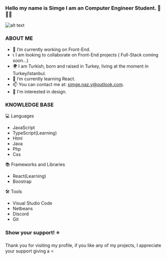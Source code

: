 ### Hello my name is Simge I am an Computer Engineer Student. 👋👩‍🎓
![alt text](https://fullscale.io/wp-content/uploads/2022/04/front-end-tools.png)
### ABOUT ME 
- 🔭 I’m currently working on Front-End.
- 📞 I am looking to collaborate on Front-End projects ( Full-Stack coming soon...)
- 🌍 I am Turkish, born and raised in Turkey, living at the moment in Turkey/Istanbul.
- 🌱 I’m currently learning React.
- 📫 You can contact me at: simge.naz.y@outlook.com.
- 🎨 I'm interested in design.

### KNOWLEDGE BASE

💻 Languages 
- JavaScript
- TypeScript(Learning)
- Html
- Java
- Php
- Css

📚 Frameworks and Libraries
- React(Learning)
- Boostrap

🛠️ Tools
- Visual Studio Code
- Netbeans
- Discord
- Git

### Show your support! ⭐
Thank you for visiting my profile, if you like any of my projects, I appreciate your support giving a ⭐


